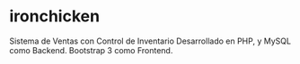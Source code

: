 # ironchicken
Sistema de Ventas con Control de Inventario Desarrollado en PHP, y MySQL como Backend. Bootstrap 3 como Frontend.
